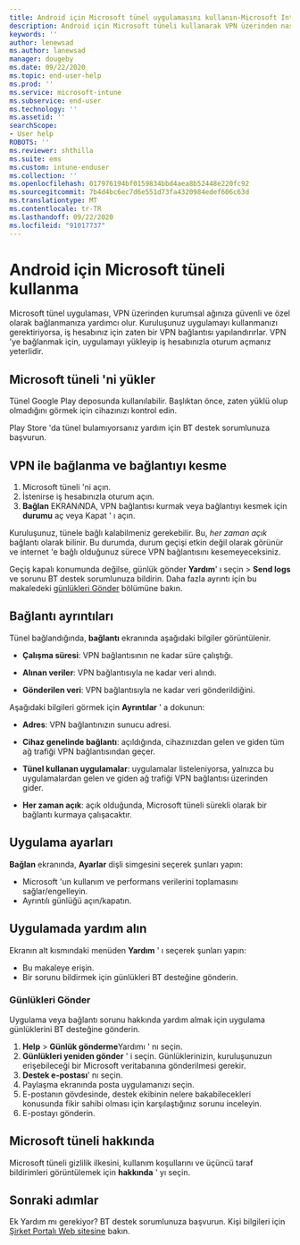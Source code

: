 ```yaml
---
title: Android için Microsoft tünel uygulamasını kullanın-Microsoft Intune | Microsoft Docs
description: Android için Microsoft tüneli kullanarak VPN üzerinden nasıl bağlanacağınızı öğrenin.
keywords: ''
author: lenewsad
ms.author: lanewsad
manager: dougeby
ms.date: 09/22/2020
ms.topic: end-user-help
ms.prod: ''
ms.service: microsoft-intune
ms.subservice: end-user
ms.technology: ''
ms.assetid: ''
searchScope:
- User help
ROBOTS: ''
ms.reviewer: shthilla
ms.suite: ems
ms.custom: intune-enduser
ms.collection: ''
ms.openlocfilehash: 017976194bf0159834bbd4aea8b52448e220fc92
ms.sourcegitcommit: 7b4d4bc6ec7d6e551d73fa4320984edef606c63d
ms.translationtype: MT
ms.contentlocale: tr-TR
ms.lasthandoff: 09/22/2020
ms.locfileid: "91017737"
---
```

# <a name="using-microsoft-tunnel-for-android"></a>Android için Microsoft tüneli kullanma

Microsoft tünel uygulaması, VPN üzerinden kurumsal ağınıza güvenli ve özel olarak bağlanmanıza yardımcı olur. Kuruluşunuz uygulamayı kullanmanızı gerektiriyorsa, iş hesabınız için zaten bir VPN bağlantısı yapılandırırlar. VPN 'ye bağlanmak için, uygulamayı yükleyip iş hesabınızla oturum açmanız yeterlidir.
## <a name="install-microsoft-tunnel"></a>Microsoft tüneli 'ni yükler  

Tünel Google Play deposunda kullanılabilir. Başlıktan önce, zaten yüklü olup olmadığını görmek için cihazınızı kontrol edin.   

Play Store 'da tünel bulamıyorsanız yardım için BT destek sorumlunuza başvurun.  

 ## <a name="connect-and-disconnect-from-vpn"></a>VPN ile bağlanma ve bağlantıyı kesme  

1. Microsoft tüneli 'ni açın. 
3. İstenirse iş hesabınızla oturum açın.  
3. **Bağlan** EKRANıNDA, VPN bağlantısı kurmak veya bağlantıyı kesmek için **durumu** aç veya Kapat ' ı açın. 

Kuruluşunuz, tünele bağlı kalabilmeniz gerekebilir. Bu, *her zaman açık* bağlantı olarak bilinir. Bu durumda, durum geçişi etkin değil olarak görünür ve internet 'e bağlı olduğunuz sürece VPN bağlantısını kesemeyeceksiniz. 

Geçiş kapalı konumunda değilse, günlük gönder **Yardım**' ı seçin  >  **Send logs** ve sorunu BT destek sorumlunuza bildirin. Daha fazla ayrıntı için bu makaledeki [günlükleri Gönder](use-microsoft-tunnel-android.md#send-logs) bölümüne bakın.  


## <a name="connection-details"></a>Bağlantı ayrıntıları    

Tünel bağlandığında, **bağlantı** ekranında aşağıdaki bilgiler görüntülenir.  

* **Çalışma süresi**: VPN bağlantısının ne kadar süre çalıştığı. 

* **Alınan veriler**: VPN bağlantısıyla ne kadar veri alındı. 

* **Gönderilen veri**: VPN bağlantısıyla ne kadar veri gönderildiğini.  

Aşağıdaki bilgileri görmek için **Ayrıntılar** ' a dokunun:  

* **Adres**: VPN bağlantınızın sunucu adresi. 

* **Cihaz genelinde bağlantı**: açıldığında, cihazınızdan gelen ve giden tüm ağ trafiği VPN bağlantısından geçer.  

* **Tünel kullanan uygulamalar**: uygulamalar listeleniyorsa, yalnızca bu uygulamalardan gelen ve giden ağ trafiği VPN bağlantısı üzerinden gider.   

* **Her zaman açık**: açık olduğunda, Microsoft tüneli sürekli olarak bir bağlantı kurmaya çalışacaktır.       

## <a name="app-settings"></a>Uygulama ayarları  

**Bağlan** ekranında, **Ayarlar** dişli simgesini seçerek şunları yapın:

* Microsoft 'un kullanım ve performans verilerini toplamasını sağlar/engelleyin. 
* Ayrıntılı günlüğü açın/kapatın.  

## <a name="get-help-in-the-app"></a>Uygulamada yardım alın  
Ekranın alt kısmındaki menüden **Yardım** ' ı seçerek şunları yapın:  

* Bu makaleye erişin.  
* Bir sorunu bildirmek için günlükleri BT desteğine gönderin.  

### <a name="send-logs"></a>Günlükleri Gönder   

Uygulama veya bağlantı sorunu hakkında yardım almak için uygulama günlüklerini BT desteğine gönderin.  

1. **Help**  >  **Günlük gönderme**Yardımı ' nı seçin.
2. **Günlükleri yeniden gönder** ' i seçin. Günlüklerinizin, kuruluşunuzun erişebileceği bir Microsoft veritabanına gönderilmesi gerekir. 
3. **Destek e-postası**' nı seçin. 
4. Paylaşma ekranında posta uygulamanızı seçin. 
5. E-postanın gövdesinde, destek ekibinin nelere bakabilecekleri konusunda fikir sahibi olması için karşılaştığınız sorunu inceleyin. 
6. E-postayı gönderin.  

## <a name="about-microsoft-tunnel"></a>Microsoft tüneli hakkında
Microsoft tüneli gizlilik ilkesini, kullanım koşullarını ve üçüncü taraf bildirimleri görüntülemek için **hakkında** ' yı seçin.   


## <a name="next-steps"></a>Sonraki adımlar  
Ek Yardım mı gerekiyor? BT destek sorumlunuza başvurun. Kişi bilgileri için [Şirket Portalı Web sitesine](https://go.microsoft.com/fwlink/?linkid=2010980) bakın.  


